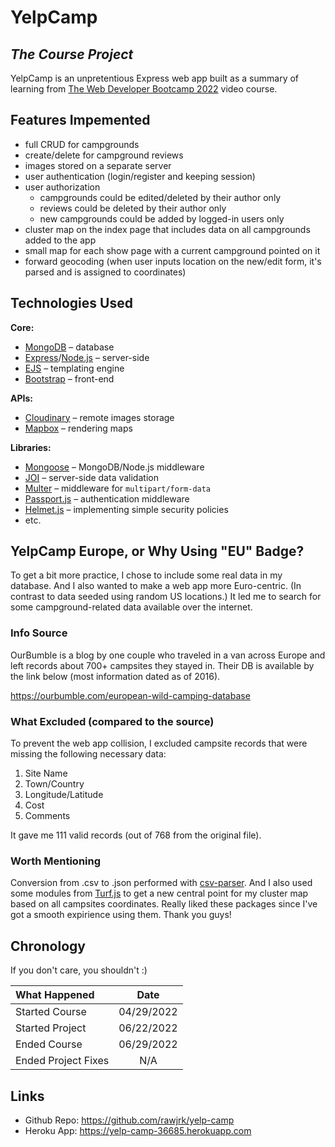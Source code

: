 # YelpCamp
## _The Course Project_

YelpCamp is an unpretentious Express web app built as a summary of learning from [The Web Developer Bootcamp 2022](https://www.udemy.com/course/the-web-developer-bootcamp/ "Udemy link") video course.

## Features Impemented

+ full CRUD for campgrounds
+ create/delete for campground reviews
+ images stored on a separate server
+ user authentication (login/register and keeping session)
+ user authorization
    + campgrounds could be edited/deleted by their author only
    + reviews could be deleted by their author only
    + new campgrounds could be added by logged-in users only
+ cluster map on the index page that includes data on all campgrounds added to the app
+ small map for each show page with a current campground pointed on it
+ forward geocoding (when user inputs location on the new/edit form, it's parsed and is assigned to coordinates)

## Technologies Used

**Core:**
+ [MongoDB](https://www.mongodb.com/) – database
+ [Express](https://expressjs.com/)/[Node.js](https://nodejs.org/) – server-side
+ [EJS](https://ejs.co/) – templating engine
+ [Bootstrap](https://getbootstrap.com/) – front-end

**APIs:**
+ [Cloudinary](https://cloudinary.com/) – remote images storage
+ [Mapbox](https://www.mapbox.com/) – rendering maps

**Libraries:**
+ [Mongoose](https://github.com/Automattic/mongoose) – MongoDB/Node.js middleware
+ [JOI](https://github.com/sideway/joi) – server-side data validation
+ [Multer](https://github.com/expressjs/multer) – middleware for `multipart/form-data`
+ [Passport.js](https://github.com/jaredhanson/passport) – authentication middleware
+ [Helmet.js](https://github.com/helmetjs/helmet) – implementing simple security policies
+ etc.

## YelpCamp Europe, or Why Using "EU" Badge?

To get a bit more practice, I chose to include some real data in my database. And I also wanted to make a web app more Euro-centric. (In contrast to data seeded using random US locations.) It led me to search for some campground-related data available over the internet.

### Info Source

OurBumble is a blog by one couple who traveled in a van across Europe and left records about 700+ campsites they stayed in. Their DB is available by the link below (most information dated as of 2016).

https://ourbumble.com/european-wild-camping-database

### What Excluded (compared to the source)

To prevent the web app collision, I excluded campsite records that were missing the following necessary data:

1. Site Name
1. Town/Country
1. Longitude/Latitude
1. Cost
1. Comments

It gave me 111 valid records (out of 768 from the original file).

### Worth Mentioning

Conversion from .csv to .json performed with [csv-parser](https://github.com/mafintosh/csv-parser). And I also used some modules from [Turf.js](https://github.com/Turfjs/turf) to get a new central point for my cluster map based on all campsites coordinates. Really liked these packages since I've got a smooth expirience using them. Thank you guys!

## Chronology

If you don't care, you shouldn't :)

| What Happened | Date |
|:---------------|:-----------:|
| Started Course | 04/29/2022 |
| Started Project | 06/22/2022 |
| Ended Course | 06/29/2022 |
| Ended Project Fixes | N/A |

## Links

+ Github Repo: https://github.com/rawjrk/yelp-camp
+ Heroku App: https://yelp-camp-36685.herokuapp.com